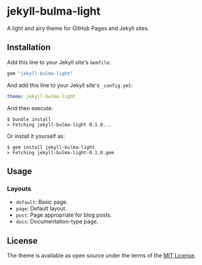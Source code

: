 # jekyll-bulma-light

A light and airy theme for GitHub Pages and Jekyll sites.

## Installation

Add this line to your Jekyll site's `Gemfile`:

```ruby
gem "jekyll-bulma-light"
```

And add this line to your Jekyll site's `_config.yml`:

```yaml
theme: jekyll-bulma-light
```

And then execute:

```shell
$ bundle install
> Fetching jekyll-bulma-light 0.1.0...
```

Or install it yourself as:

```shell
$ gem install jekyll-bulma-light
> Fetching jekyll-bulma-light-0.1.0.gem
```

## Usage

### Layouts

- `default`: Basic page.
- `page`: Default layout.
- `post`: Page appropriate for blog posts.
- `docs`: Documentation-type page.

## License

The theme is available as open source under the terms of the [MIT License](https://opensource.org/licenses/MIT).

